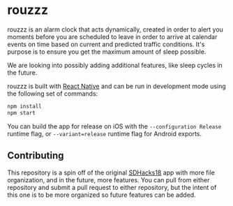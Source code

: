 # rouzzz

rouzzz is an alarm clock that acts dynamically, created in order to alert you moments before you are scheduled to leave in order to arrive at calendar events on time based on current and predicted traffic conditions. It's purpose is to ensure you get the maximum amount of sleep possible.

We are looking into possibly adding additional features, like sleep cycles in the future.

rouzzz is built with [React Native](https://facebook.github.io/react-native/) and can be run in development mode using the following set of commands:

```bash
npm install
npm start
```

You can build the app for release on iOS with the `--configuration Release` runtime flag, or `--variant=release` runtime flag for Android exports.

## Contributing

This repository is a spin off of the original [SDHacks18](https://github.com/jamesbwang/SDHacks18) app with more file organization, and in the future, more features. You can pull from either repository and submit a pull request to either repository, but the intent of this one is to be more organized so future features can be added.